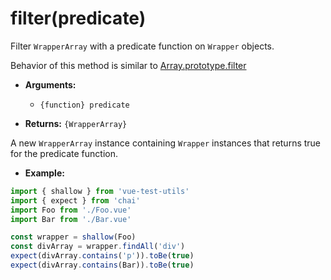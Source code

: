 # filter(predicate)

Filter `WrapperArray` with a predicate function on `Wrapper` objects.

Behavior of this method is similar to [Array.prototype.filter](https://developer.mozilla.org/fr/docs/Web/JavaScript/Reference/Objets_globaux/Array/filter)

- **Arguments:**
  - `{function} predicate`

- **Returns:** `{WrapperArray}`

A new `WrapperArray` instance containing `Wrapper` instances that returns true for the predicate function.

- **Example:**

```js
import { shallow } from 'vue-test-utils'
import { expect } from 'chai'
import Foo from './Foo.vue'
import Bar from './Bar.vue'

const wrapper = shallow(Foo)
const divArray = wrapper.findAll('div')
expect(divArray.contains('p')).toBe(true)
expect(divArray.contains(Bar)).toBe(true)
```
